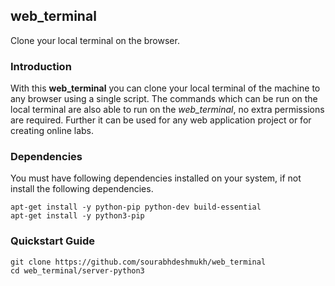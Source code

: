 ## web_terminal
Clone your local terminal on the browser.

### Introduction
With this **web_terminal** you can clone your local terminal of the machine to any browser using a single script. The commands which can be run on the local terminal are also able to run on the _web_terminal_, no extra permissions are required. Further it can be used for any web application project or for creating online labs. 

### Dependencies
You must have following dependencies installed on your system, if not install the following dependencies.  
```
apt-get install -y python-pip python-dev build-essential  
apt-get install -y python3-pip
```
### Quickstart Guide
```
git clone https://github.com/sourabhdeshmukh/web_terminal  
cd web_terminal/server-python3
